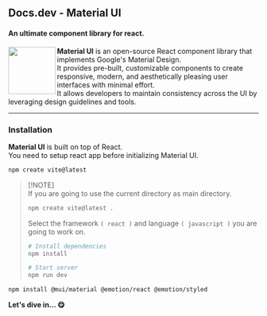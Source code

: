 ## Docs.dev - Material UI
#### An ultimate component library for react.

<img src="https://github.com/Ninja-Vikash/web_assets/blob/main/icons_svg/MUI.svg" height="95px" align="left">


**Material UI** is an open-source React component library that implements Google's Material Design.<br/>
It provides pre-built, customizable components to create responsive, modern, and aesthetically pleasing user interfaces with minimal effort.<br/>
It allows developers to maintain consistency across the UI by leveraging design guidelines and tools.

***

### Installation

**Material UI** is built on top of React.<br/>
You need to setup react app before initializing Material UI.

```bash
npm create vite@latest
```
> [!NOTE]\
> If you are going to use the current directory as main directory.
> ```bash
> npm create vite@latest .
> ```
> 
> Select the framework  `( react )` and language `( javascript )` you are going to work on.
> ```bash
> # Install dependencies
> npm install
>
> # Start server
> npm run dev

```bash
npm install @mui/material @emotion/react @emotion/styled
```

**Let's dive in... 😋**